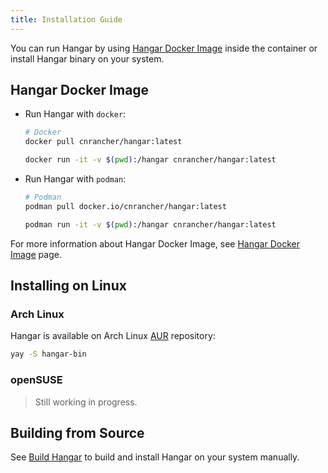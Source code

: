 ```yaml
---
title: Installation Guide
---
```


You can run Hangar by using [Hangar Docker Image](#hangar-docker-image) inside the container or install Hangar binary on your system.

## Hangar Docker Image

- Run Hangar with `docker`:

    ```sh
    # Docker
    docker pull cnrancher/hangar:latest

    docker run -it -v $(pwd):/hangar cnrancher/hangar:latest
    ```

- Run Hangar with `podman`:

    ```sh
    # Podman
    podman pull docker.io/cnrancher/hangar:latest

    podman run -it -v $(pwd):/hangar cnrancher/hangar:latest
    ```

For more information about Hangar Docker Image, see [Hangar Docker Image](/v1.7/docker-image) page.

## Installing on Linux

### Arch Linux

Hangar is available on Arch Linux [AUR](https://aur.archlinux.org/packages/hangar-bin) repository:

```sh
yay -S hangar-bin
```

### openSUSE

> Still working in progress.

## Building from Source

See [Build Hangar](/v1.7/dev/build) to build and install Hangar on your system manually.
